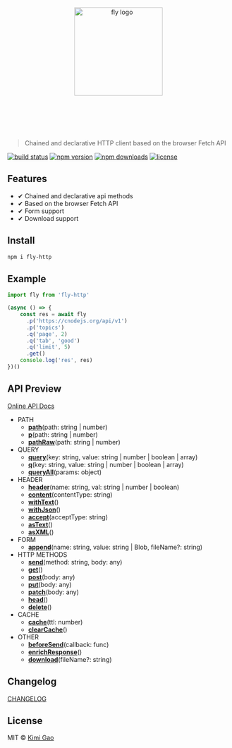 <p align="center">
    <br>
    <br>
    <br>
    <br>
    <img width="200" src="https://user-images.githubusercontent.com/12554487/45917080-caba8180-bea2-11e8-8e1b-f0e27f478883.png" alt="fly logo">
    <br>
    <br>
    <br>
    <br>
    <br>
    <br>
</p>

> Chained and declarative HTTP client based on the browser Fetch API

[![build status][travis-image]][travis-url]
[![npm version][npm-version-image]][npm-version-url]
[![npm downloads][npm-downloads-image]][npm-downloads-url]
[![license][license-image]][license-url]

## Features

- ✔︎ Chained and declarative api methods
- ✔︎ Based on the browser Fetch API
- ✔︎ Form support
- ✔︎ Download support

## Install

```sh
npm i fly-http
```

## Example

```js
import fly from 'fly-http'

(async () => {
    const res = await fly
      .p('https://cnodejs.org/api/v1')
      .p('topics')
      .q('page', 2)
      .q('tab', 'good')
      .q('limit', 5)
      .get()
    console.log('res', res)
})()
```

## API Preview

[Online API Docs][online-api-docs]

- PATH
  - **[path][path-url]**(path: string | number)
  - **[p][p-url]**(path: string | number)
  - **[pathRaw][pathRaw-url]**(path: string | number)
- QUERY
  - **[query][query-url]**(key: string, value: string | number | boolean | array)
  - **[q][q-url]**(key: string, value: string | number | boolean | array)
  - **[queryAll][queryAll-url]**(params: object)
- HEADER
  - **[header][header-url]**(name: string, val: string | number | boolean)
  - **[content][content-url]**(contentType: string)
  - **[withText][withText-url]**()
  - **[withJson][withJson-url]**()
  - **[accept][accept-url]**(acceptType: string)
  - **[asText][asText-url]**()
  - **[asXML][asXML-url]**()
- FORM
  - **[append][append-url]**(name: string, value: string | Blob, fileName?: string)
- HTTP METHODS
  - **[send][send-url]**(method: string, body: any)
  - **[get][get-url]**()
  - **[post][post-url]**(body: any)
  - **[put][put-url]**(body: any)
  - **[patch][patch-url]**(body: any)
  - **[head][head-url]**()
  - **[delete][delete-url]**()
- CACHE
  - **[cache][cache-url]**(ttl: number)
  - **[clearCache][clearCache-url]**()
- OTHER
  - **[beforeSend][beforeSend-url]**(callback: func)
  - **[enrichResponse][enrichResponse-url]**()
  - **[download][download-url]**(fileName?: string)

## Changelog

[CHANGELOG][changelog-url]

## License

MIT © [Kimi Gao](https://github.com/muwenzi)

[travis-url]: https://travis-ci.org/muwenzi/fly-http
[travis-image]: https://img.shields.io/travis/muwenzi/fly-http/master.svg?style=flat-square
[npm-version-url]: https://www.npmjs.com/package/fly-http
[npm-version-image]: https://img.shields.io/npm/v/fly-http.svg?style=flat-square
[npm-downloads-url]: https://www.npmjs.com/package/fly-http
[npm-downloads-image]: https://img.shields.io/npm/dt/fly-http.svg?style=flat-square
[license-url]: https://github.com/muwenzi/fly-http/blob/master/LICENSE
[license-image]: https://img.shields.io/github/license/muwenzi/fly-http.svg?style=flat-square
[changelog-url]: https://github.com/muwenzi/fly-http/blob/master/CHANGELOG.md
[online-api-docs]: https://fly-http.gitbook.io/api
[path-url]: https://fly-http.gitbook.io/api/path/path
[p-url]: https://fly-http.gitbook.io/api/path/p
[pathRaw-url]: https://fly-http.gitbook.io/api/path/pathraw
[query-url]: https://fly-http.gitbook.io/api/query/query
[q-url]: https://fly-http.gitbook.io/api/query/q
[queryAll-url]: https://fly-http.gitbook.io/api/query/queryAll
[header-url]: https://fly-http.gitbook.io/api/header/header
[content-url]: https://fly-http.gitbook.io/api/header/content
[withText-url]: https://fly-http.gitbook.io/api/header/withText
[withJson-url]: https://fly-http.gitbook.io/api/header/withJson
[accept-url]: https://fly-http.gitbook.io/api/header/accept
[asText-url]: https://fly-http.gitbook.io/api/header/asText
[asXML-url]: https://fly-http.gitbook.io/api/header/asXML
[append-url]: https://fly-http.gitbook.io/api/form/append
[send-url]: https://fly-http.gitbook.io/api/http-methods/send
[get-url]: https://fly-http.gitbook.io/api/http-methods/get
[post-url]: https://fly-http.gitbook.io/api/http-methods/post
[put-url]: https://fly-http.gitbook.io/api/http-methods/put
[patch-url]: https://fly-http.gitbook.io/api/http-methods/patch
[head-url]: https://fly-http.gitbook.io/api/http-methods/head
[delete-url]: https://fly-http.gitbook.io/api/http-methods/delete
[cache-url]: https://fly-http.gitbook.io/api/cache/cache
[clearCache-url]: https://fly-http.gitbook.io/api/cache/clearCache
[beforeSend-url]: https://fly-http.gitbook.io/api/other/beforesend
[enrichResponse-url]: https://fly-http.gitbook.io/api/other/enrichResponse
[download-url]: https://fly-http.gitbook.io/api/other/download
